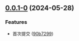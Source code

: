## [0.0.1-0](https://github.com/JBpeople/nt-house-info-spider/compare/90b7299f8935d8715fa3015c27a6cc61c6d487e2...v0.0.1-0) (2024-05-28)


### Features

* 首次提交 ([90b7299](https://github.com/JBpeople/nt-house-info-spider/commit/90b7299f8935d8715fa3015c27a6cc61c6d487e2))



